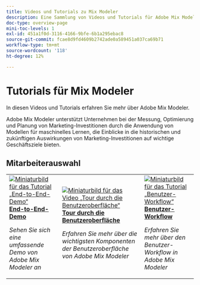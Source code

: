 ```yaml
---
title: Videos und Tutorials zu Mix Modeler
description: Eine Sammlung von Videos und Tutorials für Adobe Mix Modeler.
doc-type: overview-page
mini-toc-levels: 1
exl-id: 451a1f0d-3116-4166-9bfe-6b1a295ebac8
source-git-commit: fcae8d9fd4609b2742ade0a589451a037ca69b71
workflow-type: tm+mt
source-wordcount: '118'
ht-degree: 12%

---
```


# Tutorials für Mix Modeler

In diesen Videos und Tutorials erfahren Sie mehr über Adobe Mix Modeler.

Adobe Mix Modeler unterstützt Unternehmen bei der Messung, Optimierung und Planung von Marketing-Investitionen durch die Anwendung von Modellen für maschinelles Lernen, die Einblicke in die historischen und zukünftigen Auswirkungen von Marketing-Investitionen auf wichtige Geschäftsziele bieten.


<div id="recs-overview-body-1"></div>
<div id="recs-overview-body-2"></div>
<div id="recs-overview-body-3"></div>
<div id="recs-overview-body-4"></div>
<div id="recs-overview-body-5"></div>
<div id="recs-overview-body-6"></div>

## Mitarbeiterauswahl

<div id="staff-picks-section">
<table style="margin-top: 0 !important">
<tr>
  <td>
    <a href="intro/demo.md">
      <img alt="Miniaturbild für das Tutorial „End-to-End-Demo“" src="https://video.tv.adobe.com/v/3440803?format=jpeg&captions=ger" />
    </a>
    <div>
      <a href="intro/demo.md">
    <strong>End-to-End-Demo</strong>
    </a>
    </div>
    <p>
    <em>Sehen Sie sich eine umfassende Demo von Adobe Mix Modeler an</em>
    <p>
  </td>
  <td>
    <a href="intro/user-interface-tour.md">
      <img alt="Miniaturbild für das Video „Tour durch die Benutzeroberfläche“" src="https://video.tv.adobe.com/v/3452391?format=jpeg&captions=ger" />
    </a>
    <div>
      <a href="intro/user-interface-tour.md">
    <strong>Tour durch die Benutzeroberfläche</strong>
    </a>
    </div>
    <p>
    <em>Erfahren Sie mehr über die wichtigsten Komponenten der Benutzeroberfläche von Adobe Mix Modeler</em>
    <p>
  </td>
  <td>
    <a href="intro/user-workflow.md">
      <img alt="Miniaturbild für das Tutorial „Benutzer-Workflow“" src="https://video.tv.adobe.com/v/3440213?format=jpeg&captions=ger" />
    </a>
    <div>
      <a href="intro/user-workflow.md">
    <strong>Benutzer-Workflow</strong>
    </a>
    </div>
    <p>
    <em>Erfahren Sie mehr über den Benutzer-Workflow in Adobe Mix Modeler</em>
    <p>
  </td>
</tr>
</table>

</div>
